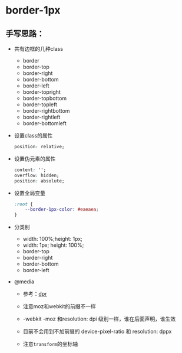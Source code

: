 # border-1px
## 手写思路：

- 共有边框的几种class
  - border
  - border-top
  - border-right
  - border-bottom
  - border-left
  - border-topright
  - border-topbottom
  - border-topleft
  - border-rightbottom
  - border-rightleft
  - border-bottomleft

- 设置class的属性

  ```css
  position: relative;
  ```

- 设置伪元素的属性

  ```css
  content: '';
  overflow: hidden;
  position: absolute;
  ```

- 设置全局变量

  ```css
  :root {
      --border-1px-color: #eaeaea;
  }
  ```

- 分类别

  - width: 100%;height: 1px;
  - width: 1px; height: 100%;
  - border-top
  - border-right
  - border-bottom
  - border-left

- @media

  - 参考：[dpr](https://developer.mozilla.org/en-US/docs/Web/CSS/@media/-moz-device-pixel-ratio)
  - 注意moz和webkit的前缀不一样 

  - -webkit -moz 和resolution: dpi 级别一样，谁在后面声明，谁生效
  - 目前不会用到不加前缀的 device-pixel-ratio 和 resolution: dppx
  - 注意`transform`的坐标轴

